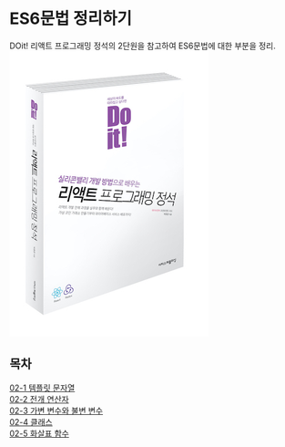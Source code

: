 # ES6문법 정리하기
DOit! 리액트 프로그래밍 정석의 2단원을 참고하여 ES6문법에 대한 부분을 정리.
![reactBook](./images/bookCover.jpg)

## 목차
[02-1 템플릿 문자열](./정리/01_템플릿_문자열.md)<br/>
[02-2 전개 연산자](./정리/02_전개_연산자.md)<br/>
[02-3 가변 변수와 불변 변수](./정리/03_가변변수와_불변변수.md)<br/>
[02-4 클래스](./정리/04_클래스.md)<br/>
[02-5 화살표 함수](./정리/05_화살표_함수.md)<br/>
